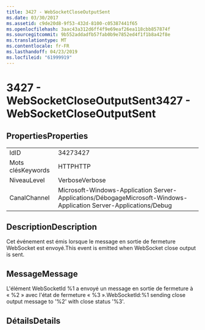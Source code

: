```yaml
---
title: 3427 - WebSocketCloseOutputSent
ms.date: 03/30/2017
ms.assetid: c9de20d8-9f53-432d-8100-c05387441f65
ms.openlocfilehash: 3aac43a312d6ff4f9e69eaf26ea118cbb857874f
ms.sourcegitcommit: 9b552addadfb57fab0b9e7852ed4f1f1b8a42f8e
ms.translationtype: MT
ms.contentlocale: fr-FR
ms.lasthandoff: 04/23/2019
ms.locfileid: "61999919"
---
```

# <a name="3427---websocketcloseoutputsent"></a><span data-ttu-id="4f8de-102">3427 - WebSocketCloseOutputSent</span><span class="sxs-lookup"><span data-stu-id="4f8de-102">3427 - WebSocketCloseOutputSent</span></span>
## <a name="properties"></a><span data-ttu-id="4f8de-103">Properties</span><span class="sxs-lookup"><span data-stu-id="4f8de-103">Properties</span></span>  
  
|||  
|-|-|  
|<span data-ttu-id="4f8de-104">Id</span><span class="sxs-lookup"><span data-stu-id="4f8de-104">ID</span></span>|<span data-ttu-id="4f8de-105">3427</span><span class="sxs-lookup"><span data-stu-id="4f8de-105">3427</span></span>|  
|<span data-ttu-id="4f8de-106">Mots clés</span><span class="sxs-lookup"><span data-stu-id="4f8de-106">Keywords</span></span>|<span data-ttu-id="4f8de-107">HTTP</span><span class="sxs-lookup"><span data-stu-id="4f8de-107">HTTP</span></span>|  
|<span data-ttu-id="4f8de-108">Niveau</span><span class="sxs-lookup"><span data-stu-id="4f8de-108">Level</span></span>|<span data-ttu-id="4f8de-109">Verbose</span><span class="sxs-lookup"><span data-stu-id="4f8de-109">Verbose</span></span>|  
|<span data-ttu-id="4f8de-110">Canal</span><span class="sxs-lookup"><span data-stu-id="4f8de-110">Channel</span></span>|<span data-ttu-id="4f8de-111">Microsoft-Windows-Application Server-Applications/Débogage</span><span class="sxs-lookup"><span data-stu-id="4f8de-111">Microsoft-Windows-Application Server-Applications/Debug</span></span>|  
  
## <a name="description"></a><span data-ttu-id="4f8de-112">Description</span><span class="sxs-lookup"><span data-stu-id="4f8de-112">Description</span></span>  
 <span data-ttu-id="4f8de-113">Cet événement est émis lorsque le message en sortie de fermeture WebSocket est envoyé.</span><span class="sxs-lookup"><span data-stu-id="4f8de-113">This event is emitted when WebSocket close output is sent.</span></span>  
  
## <a name="message"></a><span data-ttu-id="4f8de-114">Message</span><span class="sxs-lookup"><span data-stu-id="4f8de-114">Message</span></span>  
 <span data-ttu-id="4f8de-115">L'élément WebSocketId %1 a envoyé un message en sortie de fermeture à « %2 » avec l'état de fermeture « %3 ».</span><span class="sxs-lookup"><span data-stu-id="4f8de-115">WebSocketId:%1 sending close output message to '%2' with close status '%3'.</span></span>  
  
## <a name="details"></a><span data-ttu-id="4f8de-116">Détails</span><span class="sxs-lookup"><span data-stu-id="4f8de-116">Details</span></span>
